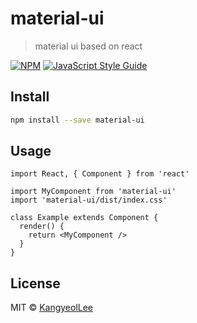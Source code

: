 # material-ui

> material ui based on react

[![NPM](https://img.shields.io/npm/v/material-ui.svg)](https://www.npmjs.com/package/material-ui) [![JavaScript Style Guide](https://img.shields.io/badge/code_style-standard-brightgreen.svg)](https://standardjs.com)

## Install

```bash
npm install --save material-ui
```

## Usage

```tsx
import React, { Component } from 'react'

import MyComponent from 'material-ui'
import 'material-ui/dist/index.css'

class Example extends Component {
  render() {
    return <MyComponent />
  }
}
```

## License

MIT © [KangyeolLee](https://github.com/KangyeolLee)
